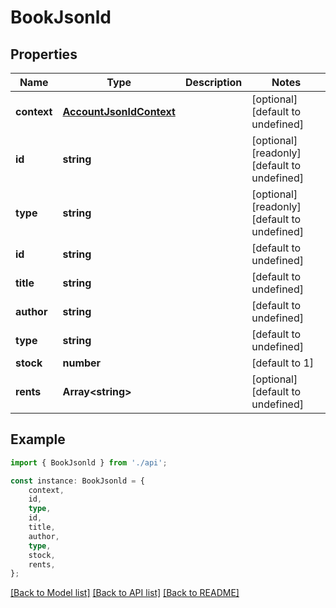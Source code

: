 # BookJsonld



## Properties

Name | Type | Description | Notes
------------ | ------------- | ------------- | -------------
**context** | [**AccountJsonldContext**](AccountJsonldContext.md) |  | [optional] [default to undefined]
**id** | **string** |  | [optional] [readonly] [default to undefined]
**type** | **string** |  | [optional] [readonly] [default to undefined]
**id** | **string** |  | [default to undefined]
**title** | **string** |  | [default to undefined]
**author** | **string** |  | [default to undefined]
**type** | **string** |  | [default to undefined]
**stock** | **number** |  | [default to 1]
**rents** | **Array&lt;string&gt;** |  | [optional] [default to undefined]

## Example

```typescript
import { BookJsonld } from './api';

const instance: BookJsonld = {
    context,
    id,
    type,
    id,
    title,
    author,
    type,
    stock,
    rents,
};
```

[[Back to Model list]](../README.md#documentation-for-models) [[Back to API list]](../README.md#documentation-for-api-endpoints) [[Back to README]](../README.md)
